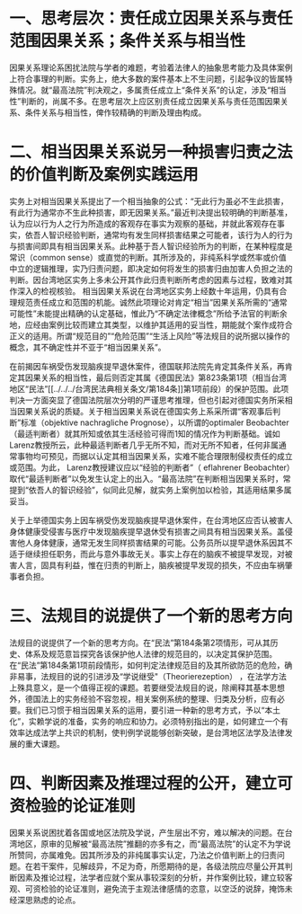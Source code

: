 # 一、思考层次：责任成立因果关系与责任范围因果关系；条件关系与相当性

因果关系理论系困扰法院与学者的难题，考验着法律人的抽象思考能力及具体案例上符合事理的判断。实务上，绝大多数的案件基本上不生问题，引起争议的皆属特殊情况。就“最高法院”判决观之，多属责任成立上“条件关系”的认定，涉及“相当性”判断的，尚属不多。在思考层次上应区别责任成立因果关系与责任范围因果关系、条件关系与相当性，俾作较精确的判断及理由构成。

# 二、相当因果关系说另一种损害归责之法的价值判断及案例实践运用

实务上对相当因果关系提出了一个相当抽象的公式：“无此行为虽必不生此损害，有此行为通常亦不生此种损害，即无因果关系。”最近判决提出较明确的判断基准，认为应以行为人之行为所造成的客观存在事实为观察的基础，并就此客观存在事实，依吾人智识经验判断，通常均有发生同样损害结果之可能者，该行为人的行为与损害间即具有相当因果关系。此种基于吾人智识经验所为的判断，在某种程度是常识（common sense）或直觉的判断。其所涉及的，非纯系科学或然率或价值中立的逻辑推理，实乃归责问题，即决定如何将发生的损害归由加害人负担之法的判断。因台湾地区实务上多未公开其作此归责判断所考虑的因素与过程，致难对其作深入的检视核验。
相当因果关系说在台湾地区实务上经数十年运用，仍具有合理规范责任成立和范围的机能。诚然此项理论对肯定“相当”因果关系所需的“通常可能性”未能提出精确的认定基础，惟此乃“不确定法律概念”所给予法官的判断余地，应经由案例比较而建立其类型，以维护其适用的妥当性，期能就个案作成符合正义的适用。所谓“规范目的”“危险范围”“生活上风险”等法规目的说所据以操作的概念，其不确定性并不亚于“相当因果关系”。

在前揭因车祸受伤发现脑疾提早退休案件，德国联邦法院先肯定其条件关系，再肯定其因果关系的相当性，最后则否定其属《德国民法》第823条第1项（相当台湾地区“民法”[[../../../台湾民法典相关条文/第184条]]第1项前段）的保护范围。此项判决一方面突显了德国法院层次分明的严谨思考推理，但也引起对德国实务所采相当因果关系说的质疑。关于相当因果关系说在德国实务上系采所谓“客观事后判断”标准（objektive nachragliche Prognose），以所谓的optimaler Beobachter （最适判断者）就其所知或依其生活经验可得而1知的情况作为判断基础。诚如Larenz教授所云，此种最适判断者几乎无所不知，而对无所不知者，任何非属通常事物均可预见，而据以认定其相当因果关系，实难不能合理限制侵权责任的成立或范围。为此， Larenz教授建议应以“经验的判断者”（ eflahrener Beobachter）取代“最适判断者”以免发生认定上的出入。“最高法院”在判断相当因果关系时，常提到“依吾人的智识经验”，似同此见解，就实务上案例加以检验，其适用结果多属妥当。

关于上举德国实务上因车祸受伤发现脑疾提早退休案件，在台湾地区应否认被害人身体健康受侵害与医疗中发现脑疾提早退休受有损害之间具有相当因果关系。盖侵害他人身体健康，通常无发生同样损害结果的可能。公务员所以提早退休系因其不适于继续担任职务，而此与意外事故无关。事实上存在的脑疾不被提早发现，对被害人言，固具有利益，惟在归责的判断上，脑疾被提早发现的损失，不应由车祸肇事者负担。

# 三、法规目的说提供了一个新的思考方向

法规目的说提供了一个新的思考方向。在“民法”第184条第2项情形，可从其历史、体系及规范意旨探究各该保护他人法律的规范目的，以决定其保护范围。在“民法”第184条第1项前段情形，如何判定法律规范目的及其所欲防范的危险，确非易事，法规目的说的引进涉及“学说继受"（Theorierezeption） ，在法学方法上殊具意义，是一个值得正视的课题。若要继受法规目的说，除阐释其基本思想外，德国法上的实务经验不容忽视，相关案例系统的整理、归类及分析，应有必要。我们已习惯于相当因果关系的运用，要引进一种新的思考方式，予以“本土化”，实赖学说的准备，实务的响应和协力。必须特别指出的是，如何建立一个有效率达成法学上共识的机制，使判例学说能够创新突破，是台湾地区法学及法律发展的重大课题。

# 四、判断因素及推理过程的公开，建立可资检验的论证准则

因果关系说困扰着各国或地区法院及学说，产生层出不穷，难以解决的问题。在台湾地区，原审的见解被“最高法院”推翻的亦多有之，而“最高法院”的认定不为学说所赞同，亦属难免。因其所涉及的非纯属事实认定，乃法之价值判断上的归责问题。在若干案件，见解歧异，不足为奇，所愿期待的是，各级法院应尽量公开其判断因素及推论过程，法学者应就个案从事较深刻的分析，并作案例比较，建立较客观、可资检验的论证准则，避免流于主观法律感情的恣意，以空泛的说辞，掩饰未经深思熟虑的论点。


